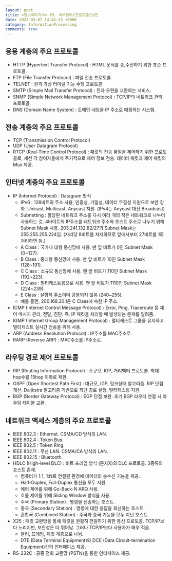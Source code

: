 ```yaml
---
layout: post
title: <정보처리기사> 03. 세부용어/프로토콜/보안
date: 2022-03-07 14:41:23 +0900
category: InformationProcessing
comments: true
---
```


## 응용 계층의 주요 프로토콜

- HTTP (Hypertext Transfer Protocol) : HTML 문서를 송,수신하기 위한 표준 프로토콜.
- FTP (File Transfer Protocol) : 파일 전송 프로토콜.
- TELNET : 원격 가상 터미널 기능 수행 프로토콜.
- SMTP (Simple Mail Transfer Protocol) : 전자 우편을 교환하는 서비스.
- SNMP (Simple Network Management Protocol) : TCP/IP의 네트워크 관리 프로토콜.
- DNS (Domain Name System) : 도메인 네임을 IP 주소로 매핑하는 시스템.

## 전송 계층의 주요 프로토콜

- TCP (Transmission Control Protocol)
- UDP (User Datagram Protocol)
- RTCP (Real-Time Control Protocol) : 패킷의 전송 품질을 제어하기 위한 프로토콜로, 세션 각 참여자들에게 주기적으로 제어 정보 전송. 데이터 패킷과 제어 패킷의 Mux 제공.

## 인터넷 계층의 주요 프로토콜

- IP (Internet Protocol) : Datagram 방식
    - IPv6 : 128비트의 주소 사용, 인증성, 기밀성, 데이터 무결성 지원으로 보안 강화. Unicast, Multicast, Anycast 지원. (IPv4는 Anycast 대신 Broadcast)
    - Subnetting : 할당된 네트워크 주소를 다시 여러 개의 작은 네트워크로 나누어 사용하는 것. 4바이트의 IP주소를 네트워크 주소와 호스트 주소로 나누기 위해 Subnet Mask 사용. 203.241.132.82/27의 Subnet Mask는 255.255.255.224임. (자리당 8비트를 차지하므로 앞에서부터 27비트를 1로 처리하면 됨.)
    - A Class : 국가나 대형 통신망에 사용. 맨 앞 비트가 0인 Subnet Mask (0~127).
    - B Class : 중대형 통신망에 사용. 맨 앞 비트가 10인 Subnet Mask (128~191).
    - C Class : 소규모 통신망에 사용. 맨 앞 비트가 110인 Subnet Mask (192~223).  
    - D Class : 멀티캐스트용으로 사용. 맨 앞 비트가 1110인 Subnet Mask (224~239).
    - E Class : 실험적 주소이며 공용되지 않음 (240~255).
    - 예를 들면, 200.168.30.1은 C Class에 속한 IP 주소.
- ICMP (Internet Control Message Protocol) : Error, Ping, Traceroute 등 제어 메시지 관리, 전달, 진단. 즉, IP 패킷을 처리할 때 발생되는 문제를 알려줌.
- IGMP (Internet Group Management Protocol) : 멀티캐스트 그룹을 유지하고 멀티캐스트 실시간 전송을 위해 사용.
- ARP (Address Resolution Protocol) : IP주소를 MAC주소로.
- RARP (Reverse ARP) : MAC주소를 IP주소로.

## 라우팅 경로 제어 프로토콜

- RIP (Routing Information Protocol) : 소규모, IGP, 거리벡터 프로토콜. 최대 hop수를 15hop 이하로 제한.
- OSPF (Open Shortest Path First) : 대규모, IGP, 링크상태 알고리즘. RIP 단점 개선. Daijkstra 알고리즘 기반으로 최단 경로 설정. 멀티캐스팅 지원.
- BGP (Border Gateway Protocol) : EGP 단점 보완. 초기 BGP 라우터 연결 시 라우팅 테이블 교환.

## 네트워크 액세스 계층의 주요 프로토콜

- IEEE 802.3 : Ethernet. CSMA/CD 방식의 LAN.
- IEEE 802.4 : Token Bus.
- IEEE 802.5 : Token Ring.
- IEEE 802.11 : 무선 LAN. CSMA/CA 방식의 LAN.
- IEEE 802.15 : Bluetooth.
- HDLC (High-level DLC) : 비트 프레임 방식 (문자X)의 DLC 프로토콜. 3종류의 호스트 존재.
    - 컴퓨터가 1:1, 1:N로 연결된 환경에 데이터의 송수신 기능을 제공.
    - Half-Duplex, Full-Duplex 통신을 모두 지원.
    - 에러 제어를 위해 Go-Back-N ARQ 사용.
    - 흐름 제어를 위해 Sliding Window 방식을 사용.
    - 주국 (Primary Station) : 명령을 전송하는 호스트.
    - 종국 (Secondary Station) : 명령에 대한 응답을 회신하는 호스트.
    - 혼합국 (Combined Station) : 주국과 종국 기능을 모두 지닌 호스트.
- X25 : 패킷 교환망을 통해 패킷을 원활히 전달하기 위한 통신 프로토콜. TCP/IP보다 느리지만, 보안성은 더 뛰어남. 그러나 TCP/IP보다 사용자가 매우 적음.
    - 물리, 프레임, 패킷 계층으로 나뉨.
    - DTE (Data Terminal Equipment)와 DCE (Data Circuit-termination Equipment)간의 인터페이스 제공.
- RS-232C : 공중 전화 교환망 (PSTN)을 통한 인터페이스 제공.